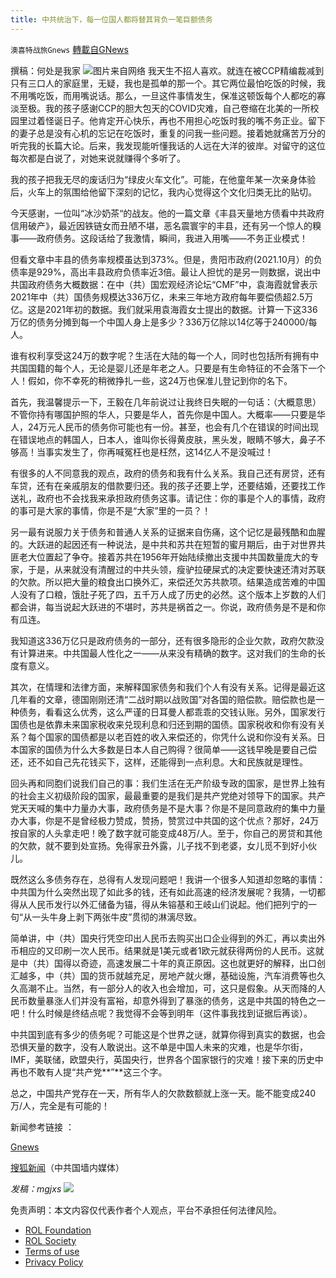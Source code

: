 ```yaml
---
title: 中共统治下，每一位国人都将替其背负一笔巨额债务
---
```

`澳喜特战旅Gnews` [轉載自GNews](https://gnews.org/zh-hans/2046424/)

撰稿：何处是我家
![](https://assets.gnews.org/wp-content/uploads/2022/02/224.png)图片来自网络
我天生不招人喜欢。就连在被CCP精编裁减到只有三口人的家庭里，无疑，我也是孤单的那一个。其它两位最怕吃饭的时候，我不用嘴吃饭，而用嘴说话。那么，一旦这件事情发生，保准这顿饭每个人都吃的寡淡至极。我的孩子感谢CCP的胆大包天的COVID灾难，自己卷缩在北美的一所校园里过着怪诞日子。他肯定开心快乐，再也不用担心吃饭时我的嘴不务正业。留下的妻子总是没有心机的忘记在吃饭时，重复的问我一些问题。接着她就痛苦万分的听完我的长篇大论。后来，我发现能听懂我话的人远在大洋的彼岸。对留守的这位每次都是白说了，对她来说就赚得个多听了。

我的孩子把我无尽的废话归为“绿皮火车文化”。可能，在他童年某一次亲身体验后，火车上的氛围给他留下深刻的记忆，我内心觉得这个文化归类无比的贴切。

今天感谢，一位叫“冰沙奶茶“的战友。他的一篇文章《丰县天量地方债看中共政府信用破产》，最近因铁链女而丑陋不堪，恶名震寰宇的丰县，还有另一个惊人的糗事——政府债务。这段话给了我激情，瞬间，我进入用嘴——不务正业模式！

但看文章中丰县的债务率规模虽达到373%。但是，贵阳市政府(2021.10月）的负债率是929%，高出丰县政府负债率近3倍。最让人担忧的是另一则数据，说出中共国政府债务大概数据：在中（共）国宏观经济论坛“CMF”中，袁海霞就曾表示2021年中（共）国债务规模达336万亿，未来三年地方政府每年要偿债超2.5万亿。这是2021年初的数据。我们就采用袁海霞女士提出的数据。计算一下这336万亿的债务分摊到每一个中国人身上是多少？336万亿除以14亿等于240000/每人。

谁有权利享受这24万的数字呢？生活在大陆的每一个人，同时也包括所有拥有中共国国籍的每个人，无论是婴儿还是年老之人。只要是有生命特征的不会落下一个人！假如，你不幸死的稍微挣扎一些，这24万也保准儿登记到你的名下。

首先，我温馨提示一下，王毅在几年前说过让我终日失眠的一句话：（大概意思）不管你持有哪国护照的华人，只要是华人，首先你是中国人。大概率——只要是华人，24万元人民币的债务你可能也有一份。甚至，也会有几个在错误的时间出现在错误地点的韩国人，日本人，谁叫你长得黄皮肤，黑头发，眼睛不够大，鼻子不够高！当事实发生了，你再喊冤枉也是枉然，这14亿人不是没喊过！

有很多的人不同意我的观点，政府的债务和我有什么关系。我自己还有房贷，还有车贷，还有在亲戚朋友的借款要归还。我的孩子还要上学，还要结婚，还要找工作送礼，政府也不会找我来承担政府债务这事。请记住：你的事是个人的事情，政府的事可是大家的事情，你是不是“大家”里的一员？！

另一最有说服力关于债务和普通人关系的证据来自伤痛，这个记忆是最残酷和血腥的。大跃进的起因还有一种说法，是中共和苏共在短暂的蜜月期后，由于对世界共匪老大位置起了争夺。接着苏共在1956年开始陆续撤出支援中共国数量庞大的专家，于是，从来就没有清醒过的中共头领，瘦驴拉硬屎式的决定要快速还清对苏联的欠款。所以把大量的粮食出口换外汇，来偿还欠苏共款项。结果造成苦难的中国人没有了口粮，饿肚子死了四，五千万人成了历史的必然。这个版本上岁数的人们都会讲，每当说起大跃进的不堪时，苏共是祸首之一。你说，政府债务是不是和你有瓜连。

我知道这336万亿只是政府债务的一部分，还有很多隐形的企业欠款，政府欠款没有计算进来。中共国最人性化之一——从来没有精确的数字。这对我们的生命的长度有意义。

其次，在情理和法律方面，来解释国家债务和我们个人有没有关系。记得是最近这几年看的文章，德国刚刚还清“二战时期以战败国”对各国的赔偿款。赔偿款也是一种债务，看看这么优秀，这么严谨的日耳曼人都乖乖的交钱认账。另外，国家发行国债也是依靠未来国家税收来兑现利息和归还到期的国债。国家税收和你有没有关系？每个国家的国债都是以老百姓的收入来偿还的，你凭什么说和你没有关系。日本国家的国债为什么大多数是日本人自己购得？很简单——这钱早晚是要自己偿还，还不如自己先花钱买下，这样，还能得到一点利息。大和民族就是理性。

回头再和同胞们说我们自己的事：我们生活在无产阶级专政的国家，是世界上独有的社会主义初级阶段的国家，最最重要的是我们是共产党绝对领导下的国家。共产党天天喊的集中力量办大事，政府债务是不是大事？你是不是同意政府的集中力量办大事，你是不是曾经极力赞成，赞扬，赞赏过中共国的这个优点？那好，24万按自家的人头拿走吧！晚了数字就可能变成48万/人。至于，你自己的房贷和其他的欠款，就不要到处宣扬。免得家丑外露，儿子找不到老婆，女儿觅不到好小伙儿。

既然这么多债务存在，总得有人发现问题吧！我讲一个很多人知道却忽略的事情：中共国为什么突然出现了如此多的钱，还有如此高速的经济发展呢？我猜，一切都得从人民币发行以外汇储备为锚，得从朱镕基和王岐山们说起。他们把列宁的一句“从一头牛身上剥下两张牛皮”贯彻的淋漓尽致。

简单讲，中（共）国央行凭空印出人民币去购买出口企业得到的外汇，再以卖出外币相应的又印刷一次人民币。结果就是1美元或者1欧元就获得两份的人民币。这就是中（共）国得以奇迹，高速发展二十年的真正原因。这也就更好的解释，出口创汇越多，中（共）国的货币就越充足，房地产就火爆，基础设施，汽车消费等也久久高潮不止。当然，有一部分人的收入也会增加，可，这只是假象。从天而降的人民币数量暴涨人们并没有富裕，却意外得到了暴涨的债务，这是中共国的特色之一吧！什么时候是终结点呢？我觉得不会等到明年（这件事我找到证据后再谈）。

中共国到底有多少的债务呢？可能这是个世界之谜，就算你得到真实的数据，也会恐惧天量的数字，没有人敢说出。这不单是中国人未来的灾难，也是华尔街，IMF，美联储，欧盟央行，英国央行，世界各个国家银行的灾难！接下来的历史中再也不敢有人提“共产党**”**这三个字。

总之，中国共产党存在一天，所有华人的欠款数额就上涨一天。能不能变成240万/人，完全是有可能的！

新闻参考链接 ：

[Gnews](https://gnews.org/zh-hans/2028989/)

[搜狐新闻](https://www.sohu.com/a/443259444_100160903)（中共国墙内媒体）

*发稿：mgjxs*
![](https://assets.gnews.org/wp-content/uploads/2022/02/TUBIAO-X.jpg)
 

免责声明：本文内容仅代表作者个人观点，平台不承担任何法律风险。

- [ROL Foundation](https://rolfoundation.org/)
- [ROL Society](https://rolsociety.org/)
- [Terms of use](https://gnews.org/terms-of-use-3/)
- [Privacy Policy](https://gnews.org/privacy-policy/)
